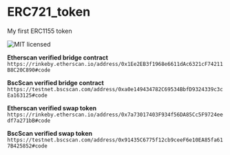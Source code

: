 # ERC721_token
My first ERC1155 token


![MIT licensed](https://img.shields.io/badge/license-MIT-blue.svg)

**Etherscan verified bridge contract**
`https://rinkeby.etherscan.io/address/0x1Ee2EB3f1968e6611dAc6321cF74211B8C20C890#code`

**BscScan verified bridge contract**
`https://testnet.bscscan.com/address/0xa0e149434782C69534BbfD9324339c3cEa163125#code`


**Etherscan verified swap token**
`https://rinkeby.etherscan.io/address/0x7a73017403F934f56DA85Cc5F9724eedf7a271bB#code`

**BscScan verified swap token**
`https://testnet.bscscan.com/address/0x91435C6775f12cb9ceeF6e10EA85fa617B425852#code`

